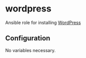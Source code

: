 # wordpress
Ansible role for installing [WordPress](https://wordpress.org/)

## Configuration
No variables necessary.
